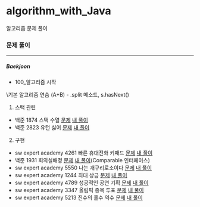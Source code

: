 # algorithm_with_Java
알고리즘 문제 풀이

### 문제 풀이
_____
##### Baekjoon
* 100_알고리즘 시작

\기본 알고리즘 연슴 (A+B) - .split 메소드, s.hasNext() 
1. 스택 관련

- 백준 1874 스택 수열 [문제](https://www.acmicpc.net/problem/1874) [내 풀이](https://github.com/myeongmy/algorithm_with_Java/blob/master/StackSequence.java)
- 백준 2823 유턴 싫어 [문제](https://www.acmicpc.net/problem/2823) [내 풀이](https://github.com/myeongmy/algorithm_with_Java/blob/master/UTurnNoNo.java)

2. 구현

- sw expert academy 4261 빠른 휴대전화 키패드 [문제](https://swexpertacademy.com/main/code/problem/problemDetail.do?contestProbId=AWLL7kaaAPsDFAUW&categoryId=AWLL7kaaAPsDFAUW&categoryType=CODE) [내 풀이](https://github.com/myeongmy/algorithm_with_Java/blob/master/CellPhone.java)
- 백준 1931 회의실배정 [문제](https://www.acmicpc.net/problem/1931) [내 풀이](https://github.com/myeongmy/algorithm_with_Java/blob/master/ConferenceRoom.java)(Comparable 인터페이스)
- sw expert academy 5550 나는 개구리로소이다 [문제](https://www.swexpertacademy.com/main/code/problem/problemDetail.do?contestProbId=AWWxqfhKAWgDFAW4&categoryId=AWWxqfhKAWgDFAW4&categoryType=CODE) [내 풀이](https://github.com/myeongmy/algorithm_with_Java/blob/master/Frog.java)
- sw expert academy 1244 최대 상금 [문제](https://www.swexpertacademy.com/main/code/problem/problemDetail.do?contestProbId=AV15Khn6AN0CFAYD) [내 풀이](https://github.com/myeongmy/algorithm_with_Java/blob/master/MaxWinning.java)
- sw expert academy 4789 성공적인 공연 기획 [문제](https://www.swexpertacademy.com/main/code/problem/problemDetail.do?contestProbId=AWS2dSgKA8MDFAVT) [내 풀이](https://github.com/myeongmy/algorithm_with_Java/blob/master/SuccessfulPerformance.java)
- sw expert academy 3347 올림픽 종목 투표 [문제](https://swexpertacademy.com/main/code/problem/problemDetail.do?contestProbId=AWDTHsZ6r0EDFAWD&categoryId=AWDTHsZ6r0EDFAWD&categoryType=CODE&&&) [내 풀이](https://github.com/myeongmy/algorithm_with_Java/blob/master/Olympic.java)
- sw expert academy 5213 진수의 홀수 약수 [문제](https://www.swexpertacademy.com/main/code/problem/problemDetail.do?contestProbId=AWT-hF8KdBADFAVT&categoryId=AWT-hF8KdBADFAVT&categoryType=CODE) [내 풀이](https://github.com/myeongmy/algorithm_with_Java/blob/master/JinsuOddEven.java)

